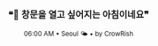 <div align="center">

<br>

<h3>❝🌅 창문을 열고 싶어지는 아침이네요❞</h3>

<sub>06:00 AM • Seoul 🌤️ • by CrowRish</sub>

<br>

</div>